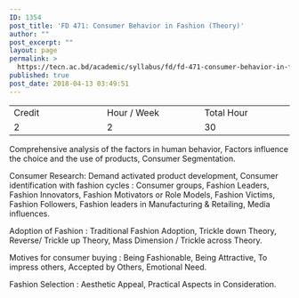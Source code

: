 ```yaml
---
ID: 1354
post_title: 'FD 471: Consumer Behavior in Fashion (Theory)'
author: ""
post_excerpt: ""
layout: page
permalink: >
  https://tecn.ac.bd/academic/syllabus/fd/fd-471-consumer-behavior-in-fashion-theory
published: true
post_date: 2018-04-13 03:49:51
---
```

<table width="623">
<tbody>
<tr>
<td width="205">Credit</td>
<td width="218">Hour / Week</td>
<td width="200">Total Hour</td>
</tr>
<tr>
<td width="205">2</td>
<td width="218">2</td>
<td width="200">30</td>
</tr>
</tbody>
</table>
Comprehensive analysis of the factors in human behavior, Factors influence the choice and the use of products, Consumer Segmentation.

Consumer Research: Demand activated product development, Consumer identification with fashion cycles : Consumer groups, Fashion Leaders, Fashion Innovators, Fashion Motivators or Role Models, Fashion Victims, Fashion Followers, Fashion leaders in Manufacturing &amp; Retailing, Media influences.

Adoption of Fashion : Traditional Fashion Adoption, Trickle down Theory, Reverse/ Trickle up Theory, Mass Dimension / Trickle across Theory.

Motives for consumer buying : Being Fashionable, Being Attractive, To impress others, Accepted by Others, Emotional Need.

Fashion Selection : Aesthetic Appeal, Practical Aspects in Consideration.